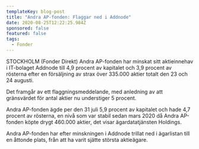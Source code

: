 ```yaml
---
templateKey: blog-post
title: "Andra AP-fonden: Flaggar ned i Addnode"
date: 2020-08-25T12:22:25.984Z
sponsored: false
featured: false
tags:
  - Fonder
---
```

STOCKHOLM (Fonder Direkt) Andra AP-fonden har minskat sitt aktieinnehav i IT-bolaget Addnode till 4,9 procent av kapitalet och 3,9 procent av rösterna efter en försäljning av strax över 335.000 aktier totalt den 23 och 24 augusti.

Det framgår av ett flaggningsmeddelande, med anledning av att gränsvärdet för antal aktier nu understiger 5 procent.

Andra AP-fonden ägde per den 31 juli 5,9 procent av kapitalet och hade 4,7 procent av rösterna, en nivå som var stabil sedan mars 2020 då Andra AP-fonden köpte drygt 460.000 aktier, det visar ägardatatjänsten Holdings.

Andra AP-fonden har efter minskningen i Addnode trillat ned i ägarlistan till en åttonde plats, från att ha varit sjätte största aktieägare.